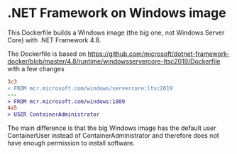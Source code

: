 # .NET Framework on Windows image

This Dockerfile builds a Windows image (the big one, not Windows Server Core) with .NET Framework 4.8.

The Dockerfile is based on https://github.com/microsoft/dotnet-framework-docker/blob/master/4.8/runtime/windowsservercore-ltsc2019/Dockerfile
with a few changes

```diff
3c3
< FROM mcr.microsoft.com/windows/servercore:ltsc2019
---
> FROM mcr.microsoft.com/windows:1809
4a5
> USER ContainerAdministrator
```

The main difference is that the big Windows image has the default user ContainerUser instead of ContainerAdministrator and therefore does not have enough permission to install software.

